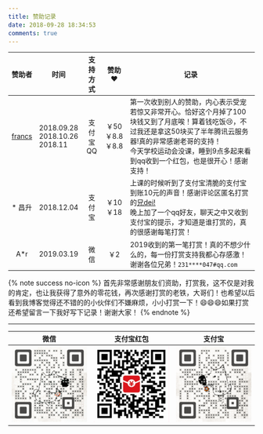 ```yaml
---
title: 赞助记录
date: 2018-09-28 18:34:53
comments: true
---
```


|赞助者|<center>时间</center>|支持方式|赞助❤️|<center>记录</center>|
|:-:|:--|:-:|:-:|:--|
|[francs](https://postgres.fun)|2018.09.28<br>2018.10.26<br>2018.11|支付宝 QQ|￥50<br>￥8.8<br>￥8.8|第一次收到别人的赞助，内心表示受宠若惊又非常开心。恰好这个月掉了100块钱又到了月底唉！算着钱吃饭😢，不过我还是拿这50块买了半年腾讯云服务器!真的非常感谢老哥的支持！<br>今天学校运动会没课，睡到9点多起来看到qq收到一个红包，也是很开心！感谢支持！|
|* 昌升|2018.12.04|支付宝|￥10<br>￥18|上课的时候听到了支付宝清脆的支付宝到账10元的声音！感谢评论区匿名打赏的[兄dei!](#5c05d8189f545400678a8bbe)<br>晚上加了一个qq好友，聊天之中又收到支付宝的提示，才知道是谁打赏的，真的很感谢每笔打赏！|
|A*r|2019.03.19|微信|￥2|2019收到的第一笔打赏！真的不想少什么的，每一份打赏支持我都心存感激！谢谢各位兄弟！`231****047#qq.com`|

{% note success no-icon %}
首先非常感谢朋友们资助，打赏我，这不仅是对我的肯定，也让我获得了意外的零花钱，再次感谢打赏的老铁，大哥们！也希望以后看到我博客觉得还不错的的小伙伴们不嫌麻烦，小小打赏一下！😄😄😄如果打赏还希望留言一下我好写下记录！谢谢大家！
{% endnote %}

---

|微信|支付宝红包|支付宝|
|:-:|:-:|:-:|
|![](/images/wechatpay.gif)|![](/images/bao.png)|![](/images/alipay.gif)|

